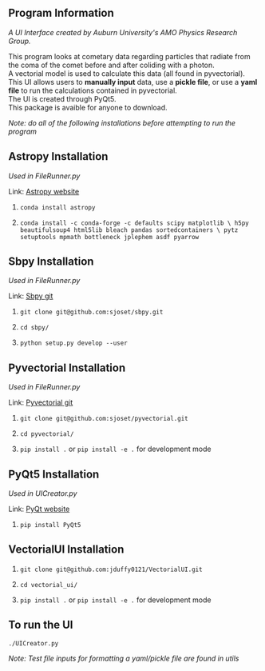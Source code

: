 ## Program Information
*A UI Interface created by Auburn University's AMO Physics Research Group.*  
  
This program looks at cometary data regarding particles that radiate from the coma of the comet before and after coliding with a photon.  
A vectorial model is used to calculate this data (all found in pyvectorial).  
This UI allows users to **manually input** data, use a **pickle file**, or use a **yaml file** to run the calculations contained in pyvectorial.  
The UI is created through PyQt5.  
This package is avaible for anyone to download.  

*Note: do all of the following installations before attempting to run the program*  
  
## Astropy Installation
*Used in FileRunner.py*  
  
Link: [Astropy website](https://docs.astropy.org/en/stable/install.html)  

1. ```conda install astropy ```

2. ```conda install -c conda-forge -c defaults scipy matplotlib \ h5py beautifulsoup4 html5lib bleach pandas sortedcontainers \ pytz setuptools mpmath bottleneck jplephem asdf pyarrow ```

## Sbpy Installation
*Used in FileRunner.py*  
  
Link: [Sbpy git](https://github.com/sjoset/sbpy)

1. ```git clone git@github.com:sjoset/sbpy.git```

2. ```cd sbpy/```

3. ```python setup.py develop --user ```

## Pyvectorial Installation
*Used in FileRunner.py*  
  
Link: [Pyvectorial git](https://github.com/sjoset/pyvectorial)

1. ```git clone git@github.com:sjoset/pyvectorial.git```

2. ```cd pyvectorial/```

3. ```pip install .``` or ```pip install -e .``` for development mode

## PyQt5 Installation
*Used in UICreator.py*  
  
Link: [PyQt website](https://pypi.org/project/PyQt5/)

1. ```pip install PyQt5```

## VectorialUI Installation

1. ```git clone git@github.com:jduffy0121/VectorialUI.git```

2. ```cd vectorial_ui/```

3. ```pip install .``` or ```pip install -e .``` for development mode

## To run the UI
 ```./UICreator.py```
  
 *Note: Test file inputs for formatting a yaml/pickle file are found in utils*